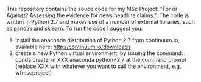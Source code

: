This repository contains the souce code for my MSc Project: "For or Against? Assessing the evidence for news headline claims.". The code is written in Python 2.7 and makes use of a number of external libraries, such as pandas and sklearn. To run the code I suggest you:

1. install the anaconda distribution of Python 2.7 from continuum.io, available here: http://continuum.io/downloads 
2. create a new Python virtual environment, by issuing the command: conda create -n XXX anaconda python=2.7 at the command prompt (replace XXX with whatever you want to call the environment, e.g. wfmscproject)
